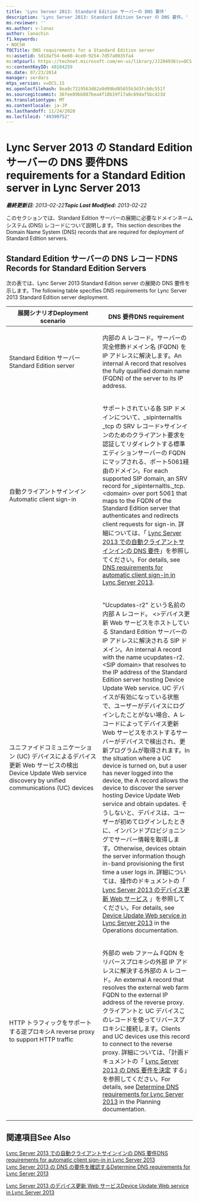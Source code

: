 ```yaml
---
title: 'Lync Server 2013: Standard Edition サーバーの DNS 要件'
description: 'Lync Server 2013: Standard Edition Server の DNS 要件。'
ms.reviewer: ''
ms.author: v-lanac
author: lanachin
f1.keywords:
- NOCSH
TOCTitle: DNS requirements for a Standard Edition server
ms:assetid: 5d1daf54-6e60-4ce0-9254-7d57a0835fa4
ms:mtpsurl: https://technet.microsoft.com/en-us/library/JJ204936(v=OCS.15)
ms:contentKeyID: 48184259
ms.date: 07/23/2014
manager: serdars
mtps_version: v=OCS.15
ms.openlocfilehash: 8ea0c7219563d62a9d99bd85655b3d3fcb0c551f
ms.sourcegitcommit: 36fee89bb887bea4f18b19f17a8c69daf5bc423d
ms.translationtype: MT
ms.contentlocale: ja-JP
ms.lasthandoff: 11/24/2020
ms.locfileid: "49399752"
---
```

# <a name="dns-requirements-for-a-standard-edition-server-in-lync-server-2013"></a><span data-ttu-id="63b38-103">Lync Server 2013 の Standard Edition サーバーの DNS 要件</span><span class="sxs-lookup"><span data-stu-id="63b38-103">DNS requirements for a Standard Edition server in Lync Server 2013</span></span>

<div data-xmlns="http://www.w3.org/1999/xhtml">

<div class="topic" data-xmlns="http://www.w3.org/1999/xhtml" data-msxsl="urn:schemas-microsoft-com:xslt" data-cs="https://msdn.microsoft.com/">

<div data-asp="https://msdn2.microsoft.com/asp">



</div>

<div id="mainSection">

<div id="mainBody"><span data-ttu-id="63b38-104">

<span> </span></span><span class="sxs-lookup"><span data-stu-id="63b38-104">

<span> </span></span></span>

<span data-ttu-id="63b38-105">_**最終更新日:** 2013-02-22_</span><span class="sxs-lookup"><span data-stu-id="63b38-105">_**Topic Last Modified:** 2013-02-22_</span></span>

<span data-ttu-id="63b38-106">このセクションでは、Standard Edition サーバーの展開に必要なドメインネームシステム (DNS) レコードについて説明します。</span><span class="sxs-lookup"><span data-stu-id="63b38-106">This section describes the Domain Name System (DNS) records that are required for deployment of Standard Edition servers.</span></span>

<div>

## <a name="dns-records-for-standard-edition-servers"></a><span data-ttu-id="63b38-107">Standard Edition サーバーの DNS レコード</span><span class="sxs-lookup"><span data-stu-id="63b38-107">DNS Records for Standard Edition Servers</span></span>

<span data-ttu-id="63b38-108">次の表では、Lync Server 2013 Standard Edition server の展開の DNS 要件を示します。</span><span class="sxs-lookup"><span data-stu-id="63b38-108">The following table specifies DNS requirements for Lync Server 2013 Standard Edition server deployment.</span></span>


<table>
<colgroup>
<col style="width: 50%" />
<col style="width: 50%" />
</colgroup>
<thead>
<tr class="header">
<th><span data-ttu-id="63b38-109">展開シナリオ</span><span class="sxs-lookup"><span data-stu-id="63b38-109">Deployment scenario</span></span></th>
<th><span data-ttu-id="63b38-110">DNS 要件</span><span class="sxs-lookup"><span data-stu-id="63b38-110">DNS requirement</span></span></th>
</tr>
</thead>
<tbody>
<tr class="odd">
<td><p><span data-ttu-id="63b38-111">Standard Edition サーバー</span><span class="sxs-lookup"><span data-stu-id="63b38-111">Standard Edition server</span></span></p></td>
<td><p><span data-ttu-id="63b38-112">内部の A レコード。サーバーの完全修飾ドメイン名 (FQDN) を IP アドレスに解決します。</span><span class="sxs-lookup"><span data-stu-id="63b38-112">An internal A record that resolves the fully qualified domain name (FQDN) of the server to its IP address.</span></span></p></td>
</tr>
<tr class="even">
<td><p><span data-ttu-id="63b38-113">自動クライアントサインイン</span><span class="sxs-lookup"><span data-stu-id="63b38-113">Automatic client sign-in</span></span></p></td>
<td><p><span data-ttu-id="63b38-114">サポートされている各 SIP ドメインについて、_sipinternaltls _tcp の SRV レコード&gt;サインインのためのクライアント要求を認証してリダイレクトする標準エディションサーバーの FQDN にマップされる、ポート5061経由のドメイン。</span><span class="sxs-lookup"><span data-stu-id="63b38-114">For each supported SIP domain, an SRV record for _sipinternaltls._tcp.&lt;domain&gt; over port 5061 that maps to the FQDN of the Standard Edition server that authenticates and redirects client requests for sign-in.</span></span> <span data-ttu-id="63b38-115">詳細については、「 <a href="lync-server-2013-dns-requirements-for-automatic-client-sign-in.md">Lync Server 2013 での自動クライアントサインインの DNS 要件</a>」を参照してください。</span><span class="sxs-lookup"><span data-stu-id="63b38-115">For details, see <a href="lync-server-2013-dns-requirements-for-automatic-client-sign-in.md">DNS requirements for automatic client sign-in in Lync Server 2013</a>.</span></span></p></td>
</tr>
<tr class="odd">
<td><p><span data-ttu-id="63b38-116">ユニファイドコミュニケーション (UC) デバイスによるデバイス更新 Web サービスの検出</span><span class="sxs-lookup"><span data-stu-id="63b38-116">Device Update Web service discovery by unified communications (UC) devices</span></span></p></td>
<td><p><span data-ttu-id="63b38-117">"Ucupdates-r2" という名前の内部 A レコード。 &lt;&gt;デバイス更新 Web サービスをホストしている Standard Edition サーバーの IP アドレスに解決される SIP ドメイン。</span><span class="sxs-lookup"><span data-stu-id="63b38-117">An internal A record with the name ucupdates-r2.&lt;SIP domain&gt; that resolves to the IP address of the Standard Edition server hosting Device Update Web service.</span></span> <span data-ttu-id="63b38-118">UC デバイスが有効になっている状態で、ユーザーがデバイスにログインしたことがない場合、A レコードによってデバイス更新 Web サービスをホストするサーバーがデバイスで検出され、更新プログラムが取得されます。</span><span class="sxs-lookup"><span data-stu-id="63b38-118">In the situation where a UC device is turned on, but a user has never logged into the device, the A record allows the device to discover the server hosting Device Update Web service and obtain updates.</span></span> <span data-ttu-id="63b38-119">そうしないと、デバイスは、ユーザーが初めてログインしたときに、インバンドプロビジョニングでサーバー情報を取得します。</span><span class="sxs-lookup"><span data-stu-id="63b38-119">Otherwise, devices obtain the server information though in-band provisioning the first time a user logs in.</span></span> <span data-ttu-id="63b38-120">詳細については、操作のドキュメントの「 <a href="lync-server-2013-device-update-web-service.md">Lync Server 2013 のデバイス更新 Web サービス</a> 」を参照してください。</span><span class="sxs-lookup"><span data-stu-id="63b38-120">For details, see <a href="lync-server-2013-device-update-web-service.md">Device Update Web service in Lync Server 2013</a> in the Operations documentation.</span></span></p></td>
</tr>
<tr class="even">
<td><p><span data-ttu-id="63b38-121">HTTP トラフィックをサポートする逆プロキシ</span><span class="sxs-lookup"><span data-stu-id="63b38-121">A reverse proxy to support HTTP traffic</span></span></p></td>
<td><p><span data-ttu-id="63b38-122">外部の web ファーム FQDN をリバースプロキシの外部 IP アドレスに解決する外部の A レコード。</span><span class="sxs-lookup"><span data-stu-id="63b38-122">An external A record that resolves the external web farm FQDN to the external IP address of the reverse proxy.</span></span> <span data-ttu-id="63b38-123">クライアントと UC デバイスこのレコードを使ってリバースプロキシに接続します。</span><span class="sxs-lookup"><span data-stu-id="63b38-123">Clients and UC devices use this record to connect to the reverse proxy.</span></span> <span data-ttu-id="63b38-124">詳細については、「計画ドキュメントの「 <a href="lync-server-2013-determine-dns-requirements.md">Lync Server 2013 の DNS 要件を決定</a> する」を参照してください。</span><span class="sxs-lookup"><span data-stu-id="63b38-124">For details, see <a href="lync-server-2013-determine-dns-requirements.md">Determine DNS requirements for Lync Server 2013</a> in the Planning documentation.</span></span></p></td>
</tr>
</tbody>
</table>


</div>

<div>

## <a name="see-also"></a><span data-ttu-id="63b38-125">関連項目</span><span class="sxs-lookup"><span data-stu-id="63b38-125">See Also</span></span>


[<span data-ttu-id="63b38-126">Lync Server 2013 での自動クライアントサインインの DNS 要件</span><span class="sxs-lookup"><span data-stu-id="63b38-126">DNS requirements for automatic client sign-in in Lync Server 2013</span></span>](lync-server-2013-dns-requirements-for-automatic-client-sign-in.md)  
[<span data-ttu-id="63b38-127">Lync Server 2013 の DNS の要件を確認する</span><span class="sxs-lookup"><span data-stu-id="63b38-127">Determine DNS requirements for Lync Server 2013</span></span>](lync-server-2013-determine-dns-requirements.md)  


[<span data-ttu-id="63b38-128">Lync Server 2013 のデバイス更新 Web サービス</span><span class="sxs-lookup"><span data-stu-id="63b38-128">Device Update Web service in Lync Server 2013</span></span>](lync-server-2013-device-update-web-service.md)  
  

<span data-ttu-id="63b38-129"></div>

</div>

<span> </span>

</div>

</div>

</span><span class="sxs-lookup"><span data-stu-id="63b38-129"></div>

</div>

<span> </span>

</div>

</div>

</span></span></div>

